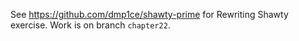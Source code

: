 See https://github.com/dmp1ce/shawty-prime for Rewriting Shawty exercise. Work is on branch `chapter22`.

